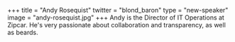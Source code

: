 +++
title = "Andy Rosequist"
twitter = "blond_baron"
type = "new-speaker"
image = "andy-rosequist.jpg"
+++
Andy is the Director of IT Operations at Zipcar. He's very passionate about collaboration and transparency, as well as beards.